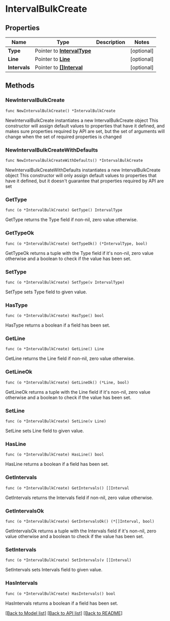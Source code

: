 # IntervalBulkCreate

## Properties

Name | Type | Description | Notes
------------ | ------------- | ------------- | -------------
**Type** | Pointer to [**IntervalType**](IntervalType.md) |  | [optional] 
**Line** | Pointer to [**Line**](Line.md) |  | [optional] 
**Intervals** | Pointer to [**[]Interval**](Interval.md) |  | [optional] 

## Methods

### NewIntervalBulkCreate

`func NewIntervalBulkCreate() *IntervalBulkCreate`

NewIntervalBulkCreate instantiates a new IntervalBulkCreate object
This constructor will assign default values to properties that have it defined,
and makes sure properties required by API are set, but the set of arguments
will change when the set of required properties is changed

### NewIntervalBulkCreateWithDefaults

`func NewIntervalBulkCreateWithDefaults() *IntervalBulkCreate`

NewIntervalBulkCreateWithDefaults instantiates a new IntervalBulkCreate object
This constructor will only assign default values to properties that have it defined,
but it doesn't guarantee that properties required by API are set

### GetType

`func (o *IntervalBulkCreate) GetType() IntervalType`

GetType returns the Type field if non-nil, zero value otherwise.

### GetTypeOk

`func (o *IntervalBulkCreate) GetTypeOk() (*IntervalType, bool)`

GetTypeOk returns a tuple with the Type field if it's non-nil, zero value otherwise
and a boolean to check if the value has been set.

### SetType

`func (o *IntervalBulkCreate) SetType(v IntervalType)`

SetType sets Type field to given value.

### HasType

`func (o *IntervalBulkCreate) HasType() bool`

HasType returns a boolean if a field has been set.

### GetLine

`func (o *IntervalBulkCreate) GetLine() Line`

GetLine returns the Line field if non-nil, zero value otherwise.

### GetLineOk

`func (o *IntervalBulkCreate) GetLineOk() (*Line, bool)`

GetLineOk returns a tuple with the Line field if it's non-nil, zero value otherwise
and a boolean to check if the value has been set.

### SetLine

`func (o *IntervalBulkCreate) SetLine(v Line)`

SetLine sets Line field to given value.

### HasLine

`func (o *IntervalBulkCreate) HasLine() bool`

HasLine returns a boolean if a field has been set.

### GetIntervals

`func (o *IntervalBulkCreate) GetIntervals() []Interval`

GetIntervals returns the Intervals field if non-nil, zero value otherwise.

### GetIntervalsOk

`func (o *IntervalBulkCreate) GetIntervalsOk() (*[]Interval, bool)`

GetIntervalsOk returns a tuple with the Intervals field if it's non-nil, zero value otherwise
and a boolean to check if the value has been set.

### SetIntervals

`func (o *IntervalBulkCreate) SetIntervals(v []Interval)`

SetIntervals sets Intervals field to given value.

### HasIntervals

`func (o *IntervalBulkCreate) HasIntervals() bool`

HasIntervals returns a boolean if a field has been set.


[[Back to Model list]](../README.md#documentation-for-models) [[Back to API list]](../README.md#documentation-for-api-endpoints) [[Back to README]](../README.md)


